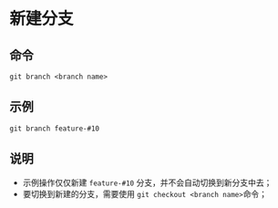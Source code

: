 # 新建分支

## 命令

`git branch <branch name>`

## 示例

`git branch feature-#10`

## 说明

- 示例操作仅仅新建 `feature-#10` 分支，并不会自动切换到新分支中去；
- 要切换到新建的分支，需要使用 `git checkout <branch name>`命令；